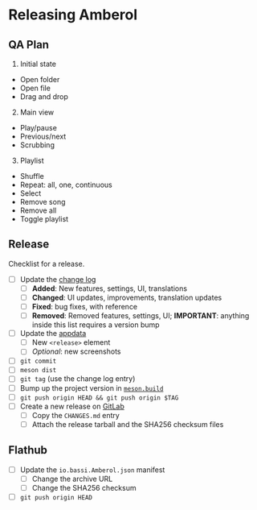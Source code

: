 Releasing Amberol
=================

QA Plan
-------

1. Initial state
  - Open folder
  - Open file
  - Drag and drop
2. Main view
  - Play/pause
  - Previous/next
  - Scrubbing
3. Playlist
  - Shuffle
  - Repeat: all, one, continuous
  - Select
  - Remove song
  - Remove all
  - Toggle playlist

Release
-------

Checklist for a release.

- [ ] Update the [change log](./CHANGES.md)
  - [ ] **Added**: New features, settings, UI, translations
  - [ ] **Changed**: UI updates, improvements, translation updates
  - [ ] **Fixed**: bug fixes, with reference
  - [ ] **Removed**: Removed features, settings, UI; **IMPORTANT**: anything
    inside this list requires a version bump
- [ ] Update the [appdata](./data/io.bassi.Amberol.appdata.xml.in.in)
  - [ ] New `<release>` element
  - [ ] *Optional*: new screenshots
- [ ] `git commit`
- [ ] `meson dist`
- [ ] `git tag` (use the change log entry)
- [ ] Bump up the project version in [`meson.build`](./meson.build)
- [ ] `git push origin HEAD && git push origin $TAG`
- [ ] Create a new release on [GitLab](https://gitlab.gnome.org/World/amberol/-/releases)
  - [ ] Copy the `CHANGES.md` entry
  - [ ] Attach the release tarball and the SHA256 checksum files

Flathub
-------

- [ ] Update the `io.bassi.Amberol.json` manifest
  - [ ] Change the archive URL
  - [ ] Change the SHA256 checksum
- [ ] `git push origin HEAD`
